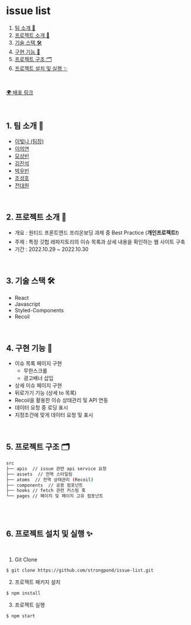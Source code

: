 # issue list

1. [팀 소개 👫](#1-팀-소개-)
2. [프로젝트 소개 🚀](#2-프로젝트-소개-)
3. [기술 스택 🛠](#3-기술-스택-)
4. [구현 기능 📍](#4-구현-기능-)
5. [프로젝트 구조 🗂](#5-프로젝트-구조-)
6. [프로젝트 설치 및 실행 ✨](#6-프로젝트-설치-및-실행-)

<br/>

[🌍 배포 링크](https://issue-list-strongpond.vercel.app/)

<br />

## 1. 팀 소개 👫

- [이빛나 (팀장)](https://github.com/bitnaleeeee)
- [이의연](https://github.com/strongpond)
- [모상빈](https://github.com/Topbin2)
- [김진석](https://github.com/genuine-seok)
- [박우빈](https://github.com/Debonchocola)
- [조성호](https://github.com/CSH111)
- [전대원](https://github.com/eodnjs467)

<br />

## 2. 프로젝트 소개 🚀

- 개요 : 원티드 프론트엔드 프리온보딩 과제 중 Best Practice (**개인프로젝트**❗️)
- 주제 : 특정 깃헙 레파지토리의 이슈 목록과 상세 내용을 확인하는 웹 사이트 구축
- 기간 : 2022.10.29 ~ 2022.10.30

<br />

## 3. 기술 스택 🛠

- React
- Javascript
- Styled-Components
- Recoil

<br />

## 4. 구현 기능 📍

- 이슈 목록 페이지 구현
  - 무한스크롤
  - 광고배너 삽입
- 상세 이슈 페이지 구현
- 뒤로가기 기능 (상세 to 목록)
- Recoil을 활용한 이슈 상태관리 및 API 연동
- 데이터 요청 중 로딩 표시
- 지정조건에 맞게 데이터 요청 및 표시

<br />

## 5. 프로젝트 구조 🗂

```bash
src
├── apis  // issue 관련 api service 요청
├── assets  // 전역 스타일링
├── atoms  // 전역 상태관리 (Recoil)
├── components  // 공용 컴포넌트
├── hooks // fetch 관련 커스텀 훅
└── pages // 페이지 및 페이지 고유 컴포넌트
```

<br/>

<br>

## 6. 프로젝트 설치 및 실행 ✨

<br/>

1. Git Clone

```plaintext
$ git clone https://github.com/strongpond/issue-list.git
```

2. 프로젝트 패키지 설치

```plaintext
$ npm install
```

3. 프로젝트 실행

```plaintext
$ npm start
```
